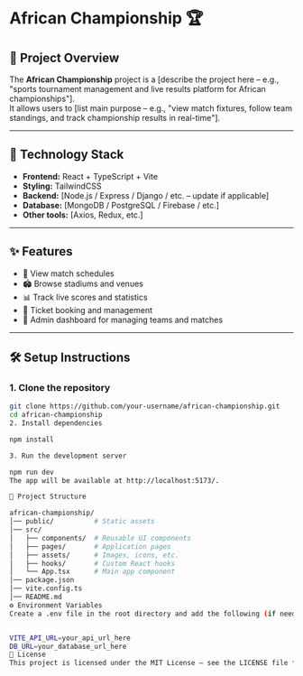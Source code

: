 # African Championship 🏆

## 📌 Project Overview
The **African Championship** project is a [describe the project here – e.g., "sports tournament management and live results platform for African championships"].  
It allows users to [list main purpose – e.g., "view match fixtures, follow team standings, and track championship results in real-time"].

---

## 🚀 Technology Stack
- **Frontend:** React + TypeScript + Vite
- **Styling:** TailwindCSS
- **Backend:** [Node.js / Express / Django / etc. – update if applicable]
- **Database:** [MongoDB / PostgreSQL / Firebase / etc.]
- **Other tools:** [Axios, Redux, etc.]

---

## ✨ Features
- 📅 View match schedules
- 🏟️ Browse stadiums and venues
- 📊 Track live scores and statistics
- 🧾 Ticket booking and management
- 🔐 Admin dashboard for managing teams and matches

---

## 🛠️ Setup Instructions

### 1. Clone the repository
```bash
git clone https://github.com/your-username/african-championship.git
cd african-championship
2. Install dependencies

npm install

3. Run the development server

npm run dev
The app will be available at http://localhost:5173/.

📂 Project Structure

african-championship/
│── public/          # Static assets
│── src/
│   ├── components/  # Reusable UI components
│   ├── pages/       # Application pages
│   ├── assets/      # Images, icons, etc.
│   ├── hooks/       # Custom React hooks
│   └── App.tsx      # Main app component
│── package.json
│── vite.config.ts
│── README.md
⚙️ Environment Variables
Create a .env file in the root directory and add the following (if needed):


VITE_API_URL=your_api_url_here
DB_URL=your_database_url_here
📜 License
This project is licensed under the MIT License – see the LICENSE file for details.

